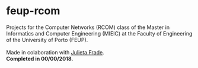 # feup-rcom
Projects for the Computer Networks (RCOM) class of the Master in Informatics and Computer Engineering (MIEIC) at the Faculty of Engineering of the University of Porto (FEUP).
<br><br>
Made in colaboration with [Julieta Frade](https://github.com/julietafrade97).<br>
**Completed in 00/00/2018.**
